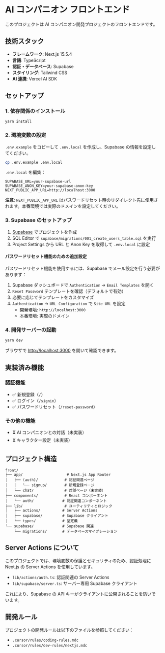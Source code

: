 # AI コンパニオン フロントエンド

このプロジェクトは AI コンパニオン開発プロジェクトのフロントエンドです。

## 技術スタック

- **フレームワーク**: Next.js 15.5.4
- **言語**: TypeScript
- **認証・データベース**: Supabase
- **スタイリング**: Tailwind CSS
- **AI 連携**: Vercel AI SDK

## セットアップ

### 1. 依存関係のインストール

```bash
yarn install
```

### 2. 環境変数の設定

`.env.example` をコピーして `.env.local` を作成し、Supabase の情報を設定してください。

```bash
cp .env.example .env.local
```

`.env.local` を編集：

```
SUPABASE_URL=your-supabase-url
SUPABASE_ANON_KEY=your-supabase-anon-key
NEXT_PUBLIC_APP_URL=http://localhost:3000
```

**注意**: `NEXT_PUBLIC_APP_URL` はパスワードリセット時のリダイレクト先に使用されます。本番環境では実際のドメインを設定してください。

### 3. Supabase のセットアップ

1. [Supabase](https://supabase.com/) でプロジェクトを作成
2. SQL Editor で `supabase/migrations/001_create_users_table.sql` を実行
3. Project Settings から URL と Anon Key を取得して `.env.local` に設定

#### パスワードリセット機能のための追加設定

パスワードリセット機能を使用するには、Supabase でメール設定を行う必要があります：

1. Supabase ダッシュボードで `Authentication` → `Email Templates` を開く
2. `Reset Password` テンプレートを確認（デフォルトで有効）
3. 必要に応じてテンプレートをカスタマイズ
4. `Authentication` → `URL Configuration` で `Site URL` を設定
   - 開発環境: `http://localhost:3000`
   - 本番環境: 実際のドメイン

### 4. 開発サーバーの起動

```bash
yarn dev
```

ブラウザで [http://localhost:3000](http://localhost:3000) を開いて確認できます。

## 実装済み機能

### 認証機能

- ✅ 新規登録（`/`）
- ✅ ログイン（`/signin`）
- ✅ パスワードリセット（`/reset-password`）

### その他の機能

- ⏳ AI コンパニオンとの対話（未実装）
- ⏳ キャラクター設定（未実装）

## プロジェクト構造

```
front/
├── app/                    # Next.js App Router
│   ├── (auth)/            # 認証関連ページ
│   │   └── signup/        # 新規登録ページ
│   └── chat/              # 対話ページ（未実装）
├── components/            # React コンポーネント
│   └── auth/             # 認証関連コンポーネント
├── lib/                   # ユーティリティとロジック
│   ├── actions/          # Server Actions
│   ├── supabase/         # Supabase クライアント
│   └── types/            # 型定義
└── supabase/             # Supabase 関連
    └── migrations/       # データベースマイグレーション
```

## Server Actions について

このプロジェクトでは、環境変数の保護とセキュリティのため、認証処理に Next.js の Server Actions を使用しています。

- `lib/actions/auth.ts`: 認証関連の Server Actions
- `lib/supabase/server.ts`: サーバー専用 Supabase クライアント

これにより、Supabase の API キーがクライアントに公開されることを防いでいます。

## 開発ルール

プロジェクトの開発ルールは以下のファイルを参照してください：

- `.cursor/rules/coding-rules.mdc`
- `.cursor/rules/dev-rules/nextjs.mdc`

